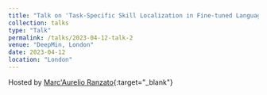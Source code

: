 ```yaml
---
title: "Talk on 'Task-Specific Skill Localization in Fine-tuned Language Models'"
collection: talks
type: "Talk"
permalink: /talks/2023-04-12-talk-2
venue: "DeepMin, London"
date: 2023-04-12
location: "London"
---
```


Hosted by [Marc'Aurelio Ranzato](https://ranzato.github.io/){:target="_blank"}
